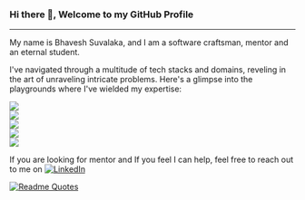 ### Hi there 👋, Welcome to my GitHub Profile
___

My name is Bhavesh Suvalaka, and I am a software craftsman, mentor 
and an eternal student. 

I've navigated through a multitude of tech stacks and domains, reveling in the art of unraveling intricate problems. 
Here's a glimpse into the playgrounds where I've wielded my expertise:

<img src="https://skillicons.dev/icons?i=java,kotlin,javascript,ts"/><br>
<img src="https://skillicons.dev/icons?i=graphql,spring,react"/><br>
<img src="https://skillicons.dev/icons?i=postgres,mongo,cassandra,redis,kafka"/> <br>
<img src="https://skillicons.dev/icons?i=docker,kubernetes,aws,terraform"/><br>
<img src="https://skillicons.dev/icons?i=linux,github,idea,nodejs"/> <br/>

If you are looking for mentor and If you feel I can help, feel
free to reach out to me on [![LinkedIn](https://skillicons.dev/icons?i=linkedin)](https://www.linkedin.com/in/bhavesh-suvalaka/)


[![Readme Quotes](https://quotes-github-readme.vercel.app/api?type=horizontal&theme=dark)]()
